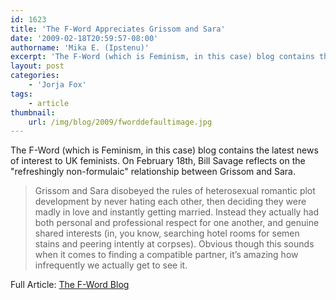```yaml
---
id: 1623
title: 'The F-Word Appreciates Grissom and Sara'
date: '2009-02-18T20:59:57-08:00'
authorname: 'Mika E. (Ipstenu)'
excerpt: 'The F-Word (which is Feminism, in this case) blog contains the latest news of interest to UK feminists.  On February 18th, Bill Savage reflects on the "refreshingly non-formulaic" relationship between Grissom and Sara. '
layout: post
categories:
    - 'Jorja Fox'
tags:
    - article
thumbnail:
    url: /img/blog/2009/fworddefaultimage.jpg
---
```


The F-Word (which is Feminism, in this case) blog contains the latest news of interest to UK feminists.  On February 18th, Bill Savage reflects on the "refreshingly non-formulaic" relationship between Grissom and Sara.

> Grissom and Sara disobeyed the rules of heterosexual romantic plot development by never hating each other, then deciding they were madly in love and instantly getting married. Instead they actually had both personal and professional respect for one another, and genuine shared interests (in, you know, searching hotel rooms for semen stains and peering intently at corpses). Obvious though this sounds when it comes to finding a compatible partner, it’s amazing how infrequently we actually get to see it.

Full Article: [The F-Word Blog](http://www.thefword.org.uk/blog/2009/02/grissom_sara)
